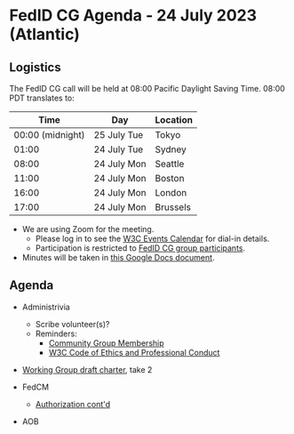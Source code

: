 # FedID CG Agenda - 24 July 2023 (Atlantic)

## Logistics

The FedID CG call will be held at 08:00 Pacific Daylight Saving Time. 08:00 PDT translates to:

| Time         | Day    | Location      |
| ------------ | ------ | ------------- |
| 00:00 (midnight) | 25 July Tue | Tokyo         |
| 01:00 | 24 July Tue | Sydney        |
| 08:00 | 24 July Mon | Seattle       |
| 11:00 | 24 July Mon | Boston        |
| 16:00 | 24 July Mon | London        |
| 17:00 | 24 July Mon | Brussels      |


* We are using Zoom for the meeting.
    * Please log in to see the [W3C Events Calendar](https://www.w3.org/events/meetings/af7a9147-f688-4a92-b413-a2e4a2441161/20230724T080000) for dial-in details. 
    * Participation is restricted to [FedID CG group participants](https://www.w3.org/community/fed-id/participants).
* Minutes will be taken in [this Google Docs document](https://docs.google.com/document/d/1O7Rn8Aj4rsYWohdEP61lnGdgkai0xTZFQgm7XEA0RBM/edit#).


## Agenda

* Administrivia
  * Scribe volunteer(s)?
  * Reminders: 
     * [Community Group Membership](https://www.w3.org/community/fed-id/)
     * [W3C Code of Ethics and Professional Conduct](https://www.w3.org/Consortium/cepc/)

* [Working Group draft charter](https://docs.google.com/document/d/12iPABo4cDZU8hu-TzkgJEYFkxLVTZA319dSkskDgxa8/edit), take 2

* FedCM 
  * [Authorization cont'd](https://github.com/fedidcg/FedCM/issues/477)


* AOB
